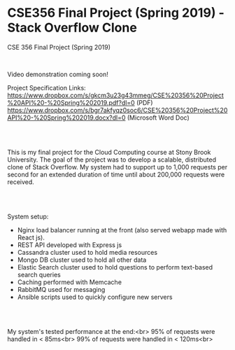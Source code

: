 # CSE356 Final Project (Spring 2019) - Stack Overflow Clone
CSE 356 Final Project (Spring 2019)

<br/>

Video demonstration coming soon!

Project Specification Links:
<br/>
https://www.dropbox.com/s/gkcm3u23g43mmeg/CSE%20356%20Project%20API%20-%20Spring%202019.pdf?dl=0 (PDF)
<br/>
https://www.dropbox.com/s/bgr7akfyqz0soc6/CSE%20356%20Project%20API%20-%20Spring%202019.docx?dl=0 (Microsoft Word Doc)

<br/>
<br/>

This is my final project for the Cloud Computing course at Stony Brook University. The goal of the project was to develop a scalable, distributed clone of Stack Overflow. My system had to support up to 1,000 requests per second for an extended duration of time until about 200,000 requests were received.

<br/>
<br/>

System setup:
- Nginx load balancer running at the front (also served webapp made with React js).
- REST API developed with Express js
- Cassandra cluster used to hold media resources
- Mongo DB cluster used to hold all other data
- Elastic Search cluster used to hold questions to perform text-based search queries
- Caching performed with Memcache
- RabbitMQ used for messaging
- Ansible scripts used to quickly configure new servers

<br/>
<br/>

My system's tested performance at the end:<br\>
95% of requests were handled in < 85ms<br\>
99% of requests were handled in < 120ms<br\>

